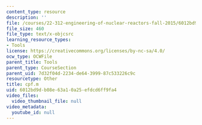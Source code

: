 ```yaml
---
content_type: resource
description: ''
file: /courses/22-312-engineering-of-nuclear-reactors-fall-2015/6012bd9db08e63a10a25efdcd6ff9fa4_cpf.m
file_size: 460
file_type: text/x-objcsrc
learning_resource_types:
- Tools
license: https://creativecommons.org/licenses/by-nc-sa/4.0/
ocw_type: OCWFile
parent_title: Tools
parent_type: CourseSection
parent_uid: 7d32f04d-2234-de64-3999-87c533226c9c
resourcetype: Other
title: cpf.m
uid: 6012bd9d-b08e-63a1-0a25-efdcd6ff9fa4
video_files:
  video_thumbnail_file: null
video_metadata:
  youtube_id: null
---
```

